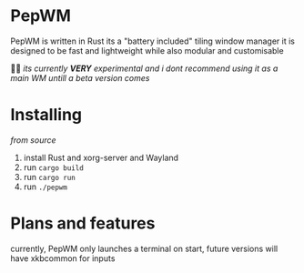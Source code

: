 # PepWM
PepWM is written in Rust its a "battery included" tiling window manager
it is designed to be fast and lightweight while also modular and customisable

🚧🚧 *its currently ***VERY*** experimental and i dont recommend using it as a main WM untill a beta version comes*

# Installing
*from source*
1. install Rust and xorg-server and Wayland
2. run `cargo build`
3. run `cargo run`
4. run `./pepwm`

# Plans and features
currently, PepWM only launches a terminal on start, future versions will have xkbcommon for inputs
